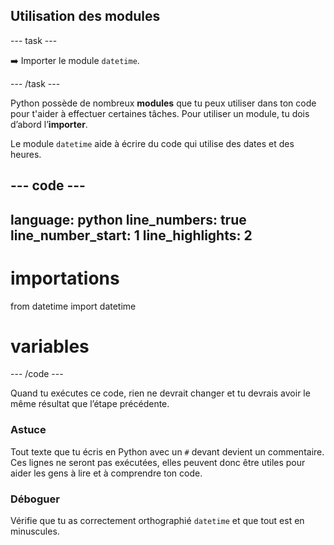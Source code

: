 <h2 class="c-project-heading--task">Utilisation des modules</h2>

--- task ---

➡️ Importer le module `datetime`.

--- /task ---

Python possède de nombreux **modules** que tu peux utiliser dans ton code pour t'aider à effectuer certaines tâches. Pour utiliser un module, tu dois d’abord l’**importer**.

Le module `datetime` aide à écrire du code qui utilise des dates et des heures.

--- code ---
---
language: python
line_numbers: true
line_number_start: 1
line_highlights: 2
---

# importations
from datetime import datetime

# variables

--- /code ---

Quand tu exécutes ce code, rien ne devrait changer et tu devrais avoir le même résultat que l’étape précédente.

<div class="c-project-callout c-project-callout--tip">

### Astuce

Tout texte que tu écris en Python avec un `#` devant devient un commentaire. Ces lignes ne seront pas exécutées, elles peuvent donc être utiles pour aider les gens à lire et à comprendre ton code.

</div>

<div class="c-project-callout c-project-callout--debug">

### Déboguer

Vérifie que tu as correctement orthographié `datetime` et que tout est en minuscules.

</div>
